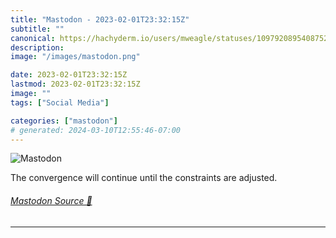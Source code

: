 ```yaml
---
title: "Mastodon - 2023-02-01T23:32:15Z"
subtitle: ""
canonical: https://hachyderm.io/users/mweagle/statuses/109792089540875244
description:
image: "/images/mastodon.png"

date: 2023-02-01T23:32:15Z
lastmod: 2023-02-01T23:32:15Z
image: ""
tags: ["Social Media"]

categories: ["mastodon"]
# generated: 2024-03-10T12:55:46-07:00
---
```

![Mastodon](/images/mastodon.png)

<p>The convergence will continue until the constraints are adjusted.</p>


###### [Mastodon Source 🐘](https://hachyderm.io/@mweagle/109792089540875244)

___
